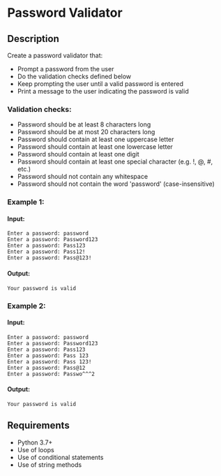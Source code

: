# Password Validator

## Description
Create a password validator that:
- Prompt a password from the user
- Do the validation checks defined below
- Keep prompting the user until a valid password is entered
- Print a message to the user indicating the password is valid

### Validation checks:
- Password should be at least 8 characters long
- Password should be at most 20 characters long
- Password should contain at least one uppercase letter
- Password should contain at least one lowercase letter
- Password should contain at least one digit
- Password should contain at least one special character (e.g. !, @, #, etc.)
- Password should not contain any whitespace
- Password should not contain the word 'password' (case-insensitive)

### Example 1:
#### Input:
```
Enter a password: password
Enter a password: Password123
Enter a password: Pass123
Enter a password: Pass12!
Enter a password: Pass@123!
```
#### Output:
```
Your password is valid
```

### Example 2:
#### Input:
```
Enter a password: password
Enter a password: Password123
Enter a password: Pass123
Enter a password: Pass 123
Enter a password: Pass 123!
Enter a password: Pass@12
Enter a password: Passwo^^^2
```

#### Output:
```
Your password is valid
```

## Requirements
- Python 3.7+
- Use of loops
- Use of conditional statements
- Use of string methods

